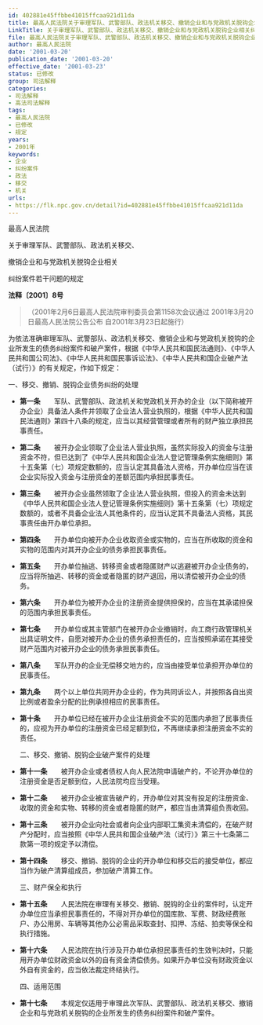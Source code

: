 ```yaml
---
id: 402881e45ffbbe41015ffcaa921d11da
title: 最高人民法院关于审理军队、武警部队、政法机关移交、撤销企业和与党政机关脱钩企业相关纠纷案件若干问题的规定
LinkTitle: 关于审理军队、武警部队、政法机关移交、撤销企业和与党政机关脱钩企业相关纠纷案件若干问题的规定（2001）
file: 最高人民法院关于审理军队、武警部队、政法机关移交、撤销企业和与党政机关脱钩企业相关纠纷案件若干问题的规定_20010320_402881e45ffbbe41015ffcaa921d11da.docx
author: 最高人民法院
date: '2001-03-20'
publication_date: '2001-03-20'
effective_date: '2001-03-23'
status: 已修改
group: 司法解释
categories:
- 司法解释
- 高法司法解释
tags:
- 最高人民法院
- 已修改
- 规定
years:
- 2001年
keywords:
- 企业
- 纠纷案件
- 政法
- 移交
- 机关
urls:
- https://flk.npc.gov.cn/detail?id=402881e45ffbbe41015ffcaa921d11da
---
```


最高人民法院

关于审理军队、武警部队、政法机关移交、

撤销企业和与党政机关脱钩企业相关

纠纷案件若干问题的规定

**法释〔2001〕8号**

> （2001年2月6日最高人民法院审判委员会第1158次会议通过 2001年3月20日最高人民法院公告公布 自2001年3月23日起施行）

为依法准确审理军队、武警部队、政法机关移交、撤销企业和与党政机关脱钩的企业所发生的债务纠纷案件和破产案件，根据《中华人民共和国民法通则》、《中华人民共和国公司法》、《中华人民共和国民事诉讼法》、《中华人民共和国企业破产法（试行）》的有关规定，作如下规定：

一、移交、撤销、脱钩企业债务纠纷的处理

- **第一条**　　军队、武警部队、政法机关和党政机关开办的企业（以下简称被开办企业）具备法人条件并领取了企业法人营业执照的，根据《中华人民共和国民法通则》第四十八条的规定，应当以其经营管理或者所有的财产独立承担民事责任。

- **第二条**　　被开办企业领取了企业法人营业执照，虽然实际投入的资金与注册资金不符，但已达到了《中华人民共和国企业法人登记管理条例实施细则》第十五条第（七）项规定数额的，应当认定其具备法人资格，开办单位应当在该企业实际投入资金与注册资金的差额范围内承担民事责任。

- **第三条**　　被开办企业虽然领取了企业法人营业执照，但投入的资金未达到《中华人民共和国企业法人登记管理条例实施细则》第十五条第（七）项规定数额的，或者不具备企业法人其他条件的，应当认定其不具备法人资格，其民事责任由开办单位承担。

- **第四条**　　开办单位向被开办企业收取资金或实物的，应当在所收取的资金和实物的范围内对其开办企业的债务承担民事责任。

- **第五条**　　开办单位抽逃、转移资金或者隐匿财产以逃避被开办企业债务的，应当将所抽逃、转移的资金或者隐匿的财产退回，用以清偿被开办企业的债务。

- **第六条**　　开办单位为被开办企业的注册资金提供担保的，应当在其承诺担保的范围内承担民事责任。

- **第七条**　　开办单位或其主管部门在被开办企业撤销时，向工商行政管理机关出具证明文件，自愿对被开办企业的债务承担责任的，应当按照承诺在其接受财产范围内对被开办企业的债务承担民事责任。

- **第八条**　　军队开办的企业无偿移交地方的，应当由接受单位承担开办单位的民事责任。

- **第九条**　　两个以上单位共同开办企业的，作为共同诉讼人，并按照各自出资比例或者盈余分配的比例承担相应的民事责任。

- **第十条**　　开办单位已经在被开办企业注册资金不实的范围内承担了民事责任的，应视为开办单位的注册资金已经足额到位，不再继续承担注册资金不实的责任。

  二、移交、撤销、脱钩企业破产案件的处理

- **第十一条**　　被开办企业或者债权人向人民法院申请破产的，不论开办单位的注册资金是否足额到位，人民法院均应当受理。

- **第十二条**　　被开办企业被宣告破产的，开办单位对其没有投足的注册资金、收取的资金和实物、转移的资金或者隐匿的财产，都应当由清算组负责收回。

- **第十三条**　　被开办企业向社会或者向企业内部职工集资未清偿的，在破产财产分配时，应当按照《中华人民共和国企业破产法（试行）》第三十七条第二款第一项的规定予以清偿。

- **第十四条**　　移交、撤销、脱钩的企业的开办单位和移交后的接受单位，都应当作为破产清算组成员，参加破产清算工作。

  三、财产保全和执行

- **第十五条**　　人民法院在审理有关移交、撤销、脱钩的企业的案件时，认定开办单位应当承担民事责任的，不得对开办单位的国库款、军费、财政经费账户、办公用房、车辆等其他办公必需品采取查封、扣押、冻结、拍卖等保全和执行措施。

- **第十六条**　　人民法院在执行涉及开办单位承担民事责任的生效判决时，只能用开办单位财政资金以外的自有资金清偿债务。如果开办单位没有财政资金以外自有资金的，应当依法裁定终结执行。

  四、适用范围

- **第十七条**　　本规定仅适用于审理此次军队、武警部队、政法机关移交、撤销企业和与党政机关脱钩的企业所发生的债务纠纷案件和破产案件。
